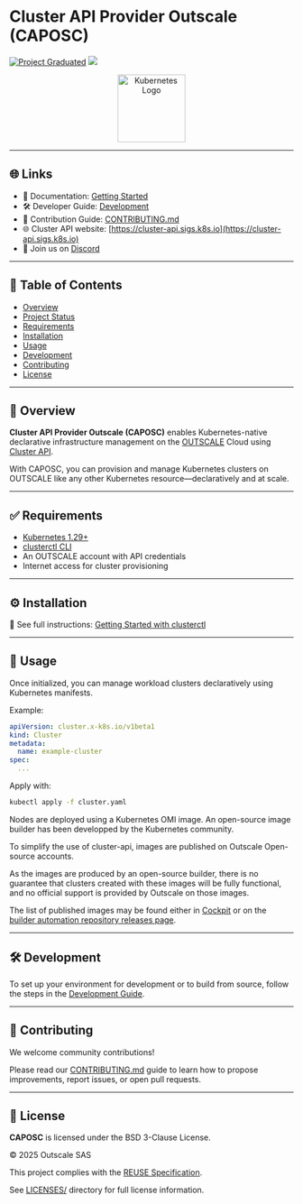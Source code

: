 # Cluster API Provider Outscale (CAPOSC)

[![Project Graduated](https://docs.outscale.com/en/userguide/_images/Project-Graduated-green.svg)](https://docs.outscale.com/en/userguide/Open-Source-Projects.html)
[![](https://dcbadge.limes.pink/api/server/HUVtY5gT6s?style=flat&theme=default-inverted)](https://discord.gg/HUVtY5gT6s)

<p align="center">
  <img alt="Kubernetes Logo" src="https://upload.wikimedia.org/wikipedia/commons/3/39/Kubernetes_logo_without_workmark.svg" width="120px">
</p>

---

## 🌐 Links

* 📘 Documentation: [Getting Started](./docs/src/topics/get-started-with-clusterctl.md)
* 🛠 Developer Guide: [Development](./docs/src/developers/developement.md)
* 🤝 Contribution Guide: [CONTRIBUTING.md](./CONTRIBUTING.md)
* 🌐 Cluster API website: [https://cluster-api.sigs.k8s.io](https://cluster-api.sigs.k8s.io)
* 💬 Join us on [Discord](https://discord.gg/HUVtY5gT6s)

---

## 📄 Table of Contents

* [Overview](#-overview)
* [Project Status](#-project-status)
* [Requirements](#-requirements)
* [Installation](#-installation)
* [Usage](#-usage)
* [Development](#-development)
* [Contributing](#-contributing)
* [License](#-license)

---

## 🧭 Overview

**Cluster API Provider Outscale (CAPOSC)** enables Kubernetes-native declarative infrastructure management on the [OUTSCALE](https://www.outscale.com) Cloud using [Cluster API](https://cluster-api.sigs.k8s.io).

With CAPOSC, you can provision and manage Kubernetes clusters on OUTSCALE like any other Kubernetes resource—declaratively and at scale.

---

## ✅ Requirements

* [Kubernetes 1.29+](https://kubernetes.io/)
* [clusterctl CLI](https://cluster-api.sigs.k8s.io/reference/clusterctl.html)
* An OUTSCALE account with API credentials
* Internet access for cluster provisioning

---

## ⚙️ Installation

📘 See full instructions: [Getting Started with clusterctl](./docs/src/topics/get-started-with-clusterctl.md)

---

## 🚀 Usage

Once initialized, you can manage workload clusters declaratively using Kubernetes manifests.

Example:

```yaml
apiVersion: cluster.x-k8s.io/v1beta1
kind: Cluster
metadata:
  name: example-cluster
spec:
  ...
```

Apply with:

```bash
kubectl apply -f cluster.yaml
```

Nodes are deployed using a Kubernetes OMI image. An open-source image builder has been developped by the Kubernetes community.

To simplify the use of cluster-api, images are published on Outscale Open-source accounts.

As the images are produced by an open-source builder, there is no guarantee that clusters created with these images will be fully functional, and no official support is provided by Outscale on those images.

The list of published images may be found either in [Cockpit](https://cockpit.outscale.com/#/dashboards/iaas/compute/images) or on the [builder automation repository releases page](https://github.com/outscale/kube-image-workflows/releases).

---

## 🛠 Development

To set up your environment for development or to build from source, follow the steps in the [Development Guide](./docs/src/developers/developement.md).

---

## 🤝 Contributing

We welcome community contributions!

Please read our [CONTRIBUTING.md](./CONTRIBUTING.md) guide to learn how to propose improvements, report issues, or open pull requests.

---

## 📜 License

**CAPOSC** is licensed under the BSD 3-Clause License.

© 2025 Outscale SAS

This project complies with the [REUSE Specification](https://reuse.software/).

See [LICENSES/](./LICENSES) directory for full license information.